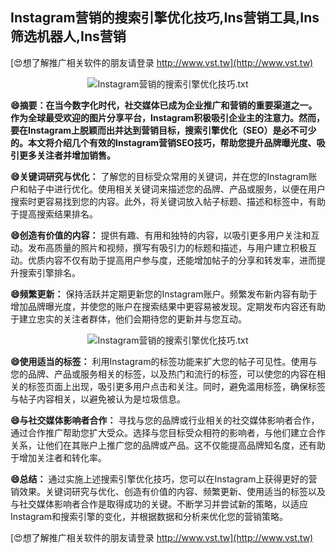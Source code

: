 ## **Instagram营销的搜索引擎优化技巧,Ins营销工具,Ins筛选机器人,Ins营销**

[😍想了解推广相关软件的朋友请登录 http://www.vst.tw](http://www.vst.tw)

 <center><img src="https://vst.tw/MP4/tuiguang/png/3.png" alt="Instagram营销的搜索引擎优化技巧.txt"></center>

**😄摘要：在当今数字化时代，社交媒体已成为企业推广和营销的重要渠道之一。作为全球最受欢迎的图片分享平台，Instagram积极吸引企业主的注意力。然而，要在Instagram上脱颖而出并达到营销目标，搜索引擎优化（SEO）是必不可少的。本文将介绍几个有效的Instagram营销SEO技巧，帮助您提升品牌曝光度、吸引更多关注者并增加销售。**

**😄关键词研究与优化：**
了解您的目标受众常用的关键词，并在您的Instagram账户和帖子中进行优化。使用相关关键词来描述您的品牌、产品或服务，以便在用户搜索时更容易找到您的内容。此外，将关键词放入帖子标题、描述和标签中，有助于提高搜索结果排名。

**😄创造有价值的内容：**
提供有趣、有用和独特的内容，以吸引更多用户关注和互动。发布高质量的照片和视频，撰写有吸引力的标题和描述，与用户建立积极互动。优质内容不仅有助于提高用户参与度，还能增加帖子的分享和转发率，进而提升搜索引擎排名。

**😄频繁更新：**
保持活跃并定期更新您的Instagram账户。频繁发布新内容有助于增加品牌曝光度，并使您的账户在搜索结果中更容易被发现。定期发布内容还有助于建立忠实的关注者群体，他们会期待您的更新并与您互动。

 <center><img src="https://vst.tw/MP4/tuiguang/png/8.png" alt="Instagram营销的搜索引擎优化技巧.txt"></center>

**😄使用适当的标签：**
利用Instagram的标签功能来扩大您的帖子可见性。使用与您的品牌、产品或服务相关的标签，以及热门和流行的标签，可以使您的内容在相关的标签页面上出现，吸引更多用户点击和关注。同时，避免滥用标签，确保标签与帖子内容相关，以避免被认为是垃圾信息。

**😄与社交媒体影响者合作：**
寻找与您的品牌或行业相关的社交媒体影响者合作，通过合作推广帮助您扩大受众。选择与您目标受众相符的影响者，与他们建立合作关系，让他们在其账户上推广您的品牌或产品。这不仅能提高品牌知名度，还有助于增加关注者和转化率。

**😄总结：**
通过实施上述搜索引擎优化技巧，您可以在Instagram上获得更好的营销效果。关键词研究与优化、创造有价值的内容、频繁更新、使用适当的标签以及与社交媒体影响者合作是取得成功的关键。不断学习并尝试新的策略，以适应Instagram和搜索引擎的变化，并根据数据和分析来优化您的营销策略。

[😍想了解推广相关软件的朋友请登录 http://www.vst.tw](http://www.vst.tw)



